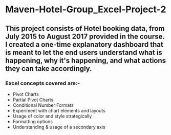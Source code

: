 # Maven-Hotel-Group_Excel-Project-2
## This project consists of Hotel booking data, from July 2015 to August 2017 provided in the course. I created a one-time explanatory dashboard that is meant to let the end users understand what is happening, why it's happening, and what actions they can take accordingly.

### Excel concepts covered are:- 
* Pivot Charts
* Partial Pivot Charts
* Conditional Number Formats
* Experiment with chart elements and layouts
* Usage of color and style strategically
* Formatting options
* Understanding & usage of a secondary axis


